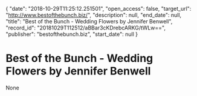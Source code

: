 {
  "date": "2018-10-29T11:25:12.251501", 
  "open_access": false, 
  "target_url": "http://www.bestofthebunch.biz/", 
  "description": null, 
  "end_date": null, 
  "title": "Best of the Bunch - Wedding Flowers by Jennifer Benwell", 
  "record_id": "20181029T112512/aBBar3cKDrebcARKG/tWLw==", 
  "publisher": "bestofthebunch.biz", 
  "start_date": null
}

# Best of the Bunch - Wedding Flowers by Jennifer Benwell

None